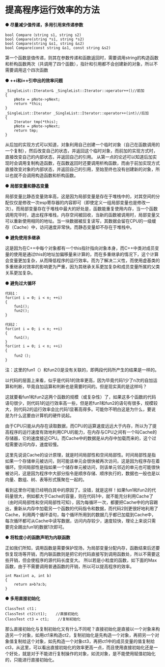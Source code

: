 # 提高程序运行效率的方法
**● 尽量减少值传递，多用引用来传递参数**
```
bool Compare（string s1, string s2)
bool Compare(string *s1, string *s2)
bool Compare(string &s1, string &s2)
bool Compare(const string &s1, const string &s2)
```

第一个函数是值传递，则其在参数传递和函数返回时，需要调用string的构造函数和析构函数两次（共调用了四个函数），指针和引用都不会创建新的对象，所以不需要调用这个四次函数

**● ++i和i++引申出的效率问题**
```
_SingleList::Iterator& _SingleList::Iterator::operator++()//前加
{
    pNote = pNote->pNext;
    return *this;
}
_SingleList::Iterator _SingleList::Iterator::operator++(int)//后加
{
    Iterator tmp(*this);
    pNote = pNote->pNext;
    return tmp;
}
```

从后加的实现方式可以知道，对象利用自己创建一个临时对象（自己在函数调用的一个复制），然后改变自己的状态，并返回这个临时对象，而前加的实现方式时，直接改变自己的内部状态，并返回自己的引用。
从第一点的论述可以知道后加实现时会调用复制构造函数，在函数返回时还要调用析构函数，而由于前加实现方式直接改变对象的内部状态，并返回自己的引用，至始至终也没有创建新的对象，所以也就不会调用构造函数和析构函数。

**● 局部变量和静态变量**

局部变量比静态变量效率高，这是因为局部变量是存在于堆栈中的，对其空间的分配仅仅是修改一次esp寄存器的内容即可（即使定义一组局部变量也是修改一次）。而局部变量存在于堆栈中最大的好处是，函数能重复使用内存，当一个函数调用完毕时，退出程序堆栈，内存空间被回收，当新的函数被调用时，局部变量又可以重新使用相同的地址。当一块数据被反复读写，其数据会留在CPU的一级缓存（Cache）中，访问速度非常快。而静态变量却不存在于堆栈中。

**● 避免使用多继承**

这是因为在C++中每个对象都有一个this指针指向对象本身，而C++中类对成员变量的使用是通过this的地址加偏移量来计算的，而在多重继承的情况下，这个计算会变量更加复杂，从而降低程序的运行效率。而为了解决二义性，而使用虚基类的多重继承对效率的影响更为严重，因为其继承关系更加复杂和成员变量所属的父类关系更加复杂。

**● 避免过大循环**
```
代码1：
for(int i = 0; i < n; ++i)
{
    fun1();
    fun2();
}
```
```
代码2：
for(int i = 0; i < n; ++i)
{
    fun1();
}
for(int i = 0; i < n; ++i)
{
    fun2（);
}
```
注：这里的fun1（）和fun2()是没有关联的，即两段代码所产生的结果是一样的。

以代码的层面上来看，似乎是代码1的效率更高，因为毕竟代码1少了n次的自加运算和判断，毕竟自加运算和判断也是需要时间的。但是现实真的是这样吗？

这就要看fun1和fun2这两个函数的规模（或复杂性）了，如果这多个函数的代码语句很少，则代码1的运行效率高一些，但是若fun1和fun2的语句有很多，规模较大，则代码2的运行效率会比代码1显著高得多。可能你不明白这是为什么，要说是为什么这要由计算机的硬件说起。

由于CPU只能从内存在读取数据，而CPU的运算速度远远大于内存，所以为了提高程序的运行速度有效地利用CPU的能力，在内存与CPU之间有一个叫Cache的存储器，它的速度接近CPU。而Cache中的数据是从内存中加载而来的，这个过程需要访问内存，速度较慢。

这里先说说Cache的设计原理，就是时间局部性和空间局部性。时间局部性是指如果一个存储单元被访问，则可能该单元会很快被再次访问，这是因为程序存在着循环。空间局部性是指如果一个储存单元被访问，则该单元邻近的单元也可能很快被访问，这是因为程序中大部分指令是顺序存储、顺序执行的，数据也一般也是以向量、数组、树、表等形式簇聚在一起的。

看到这里你可能已经明白其中的原因了。没错，就是这样！如果fun1和fun2的代码量很大，例如都大于Cache的容量，则在代码1中，就不能充分利用Cache了（由时间局部性和空间局部性可知），因为每循环一次，都要把Cache中的内容踢出，重新从内存中加载另一个函数的代码指令和数据，而代码2则更很好地利用了Cache，利用两个循环语句，每个循环所用到的数据几乎都已加载到Cache中，每次循环都可从Cache中读写数据，访问内存较少，速度较快，理论上来说只需要完全踢出fun1的数据1次即可。

**● 将粒度小的函数声明为内联函数**

正如我们所知，调用函数是需要保护现场，为局部变量分配内存，函数结束后还要恢复现场等开销，而内联函数则是把它的代码直接写到调用函数处，所以不需要这些开销，但会使程序的源代码长度变大。
所以若是小粒度的函数，如下面的Max函数，由于不需要调用普通函数的开销，所以可以提高程序的效率。
```
int Max(int a, int b)
{
    return a>b?a:b;
}
```
**● 多用直接初始化**
```
ClassTest ct1；
ClassTest ct2(ct1);    //直接初始化
ClassTest ct3 = ct1;    //复制初始化
```
那么直接初始化与复制初始化又有什么不同呢？直接初始化是直接以一个对象来构造另一个对象，如用ct1来构造ct2，复制初始化是先构造一个对象，再把另一个对象值复制给这个对象，如先构造一个对象ct3，再把ct1中的成员变量的值复制给ct3，从这里，可以看出直接初始化的效率更高一点，而且使用直接初始化还是一个好处，就是对于不能进行复制操作的对象，如流对象，是不能使用赋值初始化的，只能进行直接初始化。
